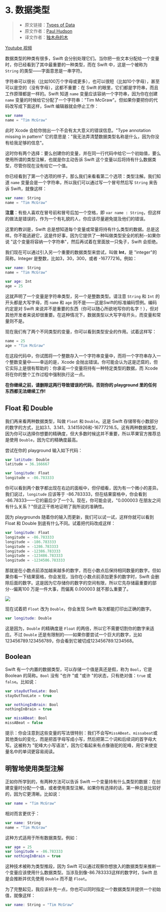 # 3. 数据类型

> * 原文链接：[Types of Data](https://www.hackingwithswift.com/read/0/3/types-of-data)
> * 原文作者：[Paul Hudson](https://www.hackingwithswift.com/about)
> * 译文作者：[独木舟的木](https://andy0570.com/)

[Youtube 视频](https://youtu.be/dwrlqKaMUt4)

数据类型的种类有很多，Swift 会分别处理它们。当你把一些文本分配给一个变量时，你已经看到了其中最重要的一种类型，而在 Swift 中，这是一个被称为 `String` 的类型——字面意思是一串字符。

字符串可以很长（比如100万个字母或更多），也可以很短（比如10个字母），甚至可以是空的（没有字母），这都不重要：在 Swift 的眼里，它们都是字符串，而且工作原理都是一样的。Swift 知道 `name` 变量应该容纳一个字符串，因为你在创建 `name` 变量的时候给它分配了一个字符串："Tim McGraw"。但如果你要把你的代码改写成下面这样，Swift 编辑器就会停止工作：

```swift
var name
name = "Tim McGraw"
```

此时 Xcode 会给你抛出一个不会有太大意义的错误信息。"Type annotation missing in pattern" 它的意思是："我无法弄清楚数据类型名称是什么，因为你没有给我足够的信息"。

这时你有两个选择：要么创建你的变量，并在同一行代码中给它一个初始值，要么使用所谓的类型注解，也就是你主动告诉 Swift 这个变量以后将持有什么数据类型，尽管你现在没有给它一个值。

你已经看到了第一个选项的样子，那么我们来看看第二个选项：类型注解。我们知道 `name` 变量会是一个字符串，所以我们可以通过写一个冒号然后写 `String` 来告诉 Swift，就像这样：

```swift
var name: String
name = "Tim McGraw"
```

**注意**：有些人喜欢在冒号前和冒号后加一个空格，即 `var name : String`，但这样的做法是错误的，作为一个有礼貌的人，你应该尽量避免提及他们的错误。

这里的教训是，Swift 总是想知道每个变量或常量将持有什么类型的数据。总是这样。你不能逃避它，这是件好事，因为它提供了一种叫做类型安全的机制--如果你说 "这个变量将容纳一个字符串"，然后再试着在里面放一只兔子，Swift 会拒绝。

我们现在可以通过引入另一个重要的数据类型来尝试，叫做 **Int**，是 "integer"的简称。Integer 是整数，比如3，30，300，或者 -16777216。例如：

```swift
var name: String
name = "Tim McGraw"

var age: Int
age = 25
```

这就声明了一个变量是字符串类型，另一个是整数类型。请注意 `String` 和 `Int` 的开头都是大写字母，而 `name` 和 `age` 则不是——这是Swift的标准编码惯例。编码约定是对 Swift 来说并不是重要的东西（你可以随心所欲地写你的名字！），但对其他开发者来说却很重要。在这种情况下，数据类型以大写字母开头，而变量和常量则不是。

现在我们有了两个不同类型的变量，你可以看到类型安全的作用。试着这样写：

```swift
name = 25
age = "Tim McGraw"
```

在这段代码中，你试图将一个整数存入一个字符串变量中，而将一个字符串存入一个整数变量中——幸运的是，Xcode 会抛出错误。你可能会认为这是迂腐的，但它实际上是很有帮助的：你承诺一个变量将持有一种特定类型的数据，而 Xcode 将在你的整个工作过程中强制执行这一点。

**在你继续之前，请删除这两行导致错误的代码，否则你的 playground 里的任何东西都无法继续工作!**

## Float 和 Double

我们再来看两种数据类型，叫做 `Float` 和 `Double`。这是 Swift 存储带有小数部分的数字的方式，比如3.1、3.141、3.1415926和-16777216.5。这有两种数据类型，因为你可以选择你想要的精确度，但大多数时候这并不重要，所以苹果官方推荐总是使用 `Double`，因为它的精确度最高。

尝试在你的 playground 输入如下代码：

```swift
var latitude: Double
latitude = 36.166667

var longitude: Float
longitude = -86.783333
```

你可以看到两个数字都出现在右边的面板中，但仔细看，因为有一个微小的差异。我们说过，`longitude` 应该等于 -86.783333，但在结果窗格中，你会看到 -86.78333——它的最后少了一个3。现在，你可能会说，"0.000003 在朋友之间有什么关系？"但这正干练地证明了我所说的准确性。

因为 playgrounds 随着你的输入而更新，我们可以试一试，这样你就可以看到 Float 和 Double 到底有什么不同。试着把代码改成这样：

```swift
var longitude: Float
longitude = -86.783333
longitude = -186.783333
longitude = -1286.783333
longitude = -12386.783333
longitude = -123486.783333
longitude = -1234586.783333
```

那就是在小数点前添加越来越多的数字，而在小数点后保持相同数量的数字。但如果你看一下结果窗格，你会发现，当你在小数点前添加更多的数字时，Swift 会删除后面的数字。这是因为它存储你的数字的空间有限，所以它先存储最重要的部分--偏离100 万是一件大事，而偏离 0.000003 就不那么重要了。

![](https://www.hackingwithswift.com/img/hws/0-4.png)



现在试着把 `Float` 改为 `Double`，你会发现 Swift 每次都能打印出正确的数字。

```swift
var longitude: Double
```

这是因为，`Double` 的精确度是 `Float` 的两倍，所以它不需要切割你的数字来适应。不过 `Double` 还是有限制的——如果你要尝试一个巨大的数字，比如123456789.123456789，你会看到它被切成123456789.1234568。

## Boolean

Swift 有一个内置的数据类型，可以存储一个值是真还是假，称为 `Bool`，它是 Boolean 的简称。`Bool` 没有 "也许 "或 "或许 "的状态，只有绝对值：`true` 或 `false`。比如说：

```swift
var stayOutTooLate: Bool
stayOutTooLate = true

var nothingInBrain: Bool
nothingInBrain = true

var missABeat: Bool
missABeat = false
```

提示：你会注意到这些变量的写法很特别：我们不会写`MissABeat`、`missabeat`或其他类似的变化，而是把首字母写成小写，然后把第二个词和后续词的首字母大写。这被称为 "驼峰大小写语法"，因为它看起来有点像骆驼的驼峰，用它来使变量名中的单词更容易阅读。

## 明智地使用类型注解

正如你所学到的，有两种方法可以告诉 Swift 一个变量持有什么类型的数据：在创建变量时分配一个值，或者使用类型注解。如果你有选择的话，第一种总是比较好的，因为它更清晰。比如说：

```swift
var name = "Tim McGraw"
```

相对而言更优于：

```swift
var name: String
name = "Tim McGraw"
```

这种方式适用于所有数据类型。例如：

```swift
var age = 25
var longitude = -86.783333
var nothingInBrain = true
```

这种技术被称为类型推段，因为 Swift 可以通过观察你想放入的数据类型来推断一个变量应该使用什么数据类型。当涉及到像-86.783333这样的数字时，Swift 总是会推断并优先使用 `Double` 而不是 `Float`。

为了完整起见，我应该补充一点，你也可以同时指定一个数据类型并提供一个初始值，就像这样：

```swift
var name: String = "Tim McGraw"
```

